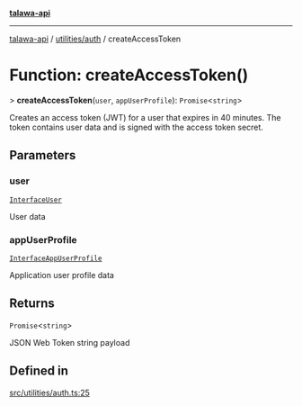 [**talawa-api**](../../../README.md)

***

[talawa-api](../../../modules.md) / [utilities/auth](../README.md) / createAccessToken

# Function: createAccessToken()

\> **createAccessToken**(`user`, `appUserProfile`): `Promise`\<`string`\>

Creates an access token (JWT) for a user that expires in 40 minutes.
The token contains user data and is signed with the access token secret.

## Parameters

### user

[`InterfaceUser`](../../../models/User/interfaces/InterfaceUser.md)

User data

### appUserProfile

[`InterfaceAppUserProfile`](../../../models/AppUserProfile/interfaces/InterfaceAppUserProfile.md)

Application user profile data

## Returns

`Promise`\<`string`\>

JSON Web Token string payload

## Defined in

[src/utilities/auth.ts:25](https://github.com/PalisadoesFoundation/talawa-api/blob/6bd0fecc1032af2aa70d925c85724d9fec2350f9/src/utilities/auth.ts#L25)
